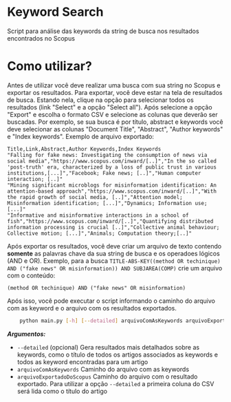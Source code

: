 ﻿# Keyword Search
Script para análise das keywords da string de busca nos resultados encontrados no Scopus


# Como utilizar?
Antes de utilizar você deve realizar uma busca com sua string no Scopus e exportar os resultados. Para exportar, você deve estar na tela de resultados de busca. Estando nela, clique na opção para selecionar todos os resultados (link "Select" e a opção "Select all"). Após selecione a opção "Export" e escolha o formato CSV e selecione as colunas que deverão ser buscadas. Por exemplo, se sua busca é por título, abstract e keywords você deve selecionar as colunas "Document Title", "Abstract", "Author keywords" e "Index keywords". Exemplo de arquivo exportado:

```csv
Title,Link,Abstract,Author Keywords,Index Keywords
"Falling for fake news: Investigating the consumption of news via social media","https://www.scopus.com/inward/[..]","In the so called 'post-truth' era, characterized by a loss of public trust in various institutions,[...]","Facebook; Fake news; [..]","Human computer interaction; [..]"
"Mining significant microblogs for misinformation identification: An attention-based approach","https://www.scopus.com/inward/[..]","With the rapid growth of social media, [..]","Attention model; Misinformation identification; [...]","Dynamics; Information use; [...]"
"Informative and misinformative interactions in a school of fish","https://www.scopus.com/inward/[..]","Quantifying distributed information processing is crucial [..]","Collective animal behaviour; Collective motion; [...]","Animals; Computation theory;[..]"
```

Após exportar os resultados, você deve criar um arquivo de texto contendo **somente** as palavras chave da sua string de busca e os operadoes lógicos (AND e OR). Exemplo, para a busca `TITLE-ABS-KEY((method OR techinique) AND ("fake news" OR misinformation)) AND SUBJAREA(COMP)` crie um arquivo com o conteúdo:

	(method OR techinique) AND ("fake news" OR misinformation) 

Após isso, você pode executar o script informando o caminho do arquivo com as keyword e o arquivo com os resultados exportados.

```sh
	python main.py [-h] [--detailed] arquivoComAsKeywords arquivoExportadoDoScopus
```
***Argumentos:***
* `--detailed` (opcional) Gera resultados mais detalhados sobre as keywords, como o título de todos os artigos associados as keywords e todos as keyword encontradas para um artigo
* `arquivoComAsKeywords` Caminho do arquivo com as keywords
* `arquivoExportadoDoScopus` Caminho do arquivo com o resultado exportado. Para utilizar a opção `--detailed` a primeira coluna do CSV será lida como o título do artigo
